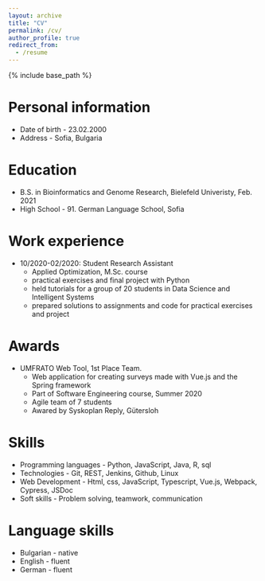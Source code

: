 ```yaml
---
layout: archive
title: "CV"
permalink: /cv/
author_profile: true
redirect_from:
  - /resume
---
```


{% include base_path %}


Personal information
=====
* Date of birth - 23.02.2000
* Address - Sofia, Bulgaria

Education
======
* B.S. in Bioinformatics and Genome Research, Bielefeld Univeristy, Feb. 2021
* High School - 91. German Language School, Sofia

Work experience
======
* 10/2020-02/2020: Student Research Assistant
  * Applied Optimization, M.Sc. course
  * practical exercises and final project with Python
  * held tutorials for a group of 20 students in Data Science and Intelligent Systems
  * prepared solutions to assignments and code for practical exercises and project


Awards
======
* UMFRATO Web Tool, 1st Place Team.
  * Web application for creating surveys made with Vue.js and the Spring framework  
  * Part of Software Engineering course, Summer 2020
  * Agile team of 7 students
  * Awared by Syskoplan Reply, Gütersloh


Skills
======
* Programming languages - Python, JavaScript, Java, R, sql
* Technologies - Git, REST, Jenkins, Github, Linux
* Web Development - Html, css, JavaScript, Typescript, Vue.js, Webpack, Cypress, JSDoc
* Soft skills - Problem solving, teamwork, communication

Language skills
======
* Bulgarian - native
* English - fluent
* German - fluent

